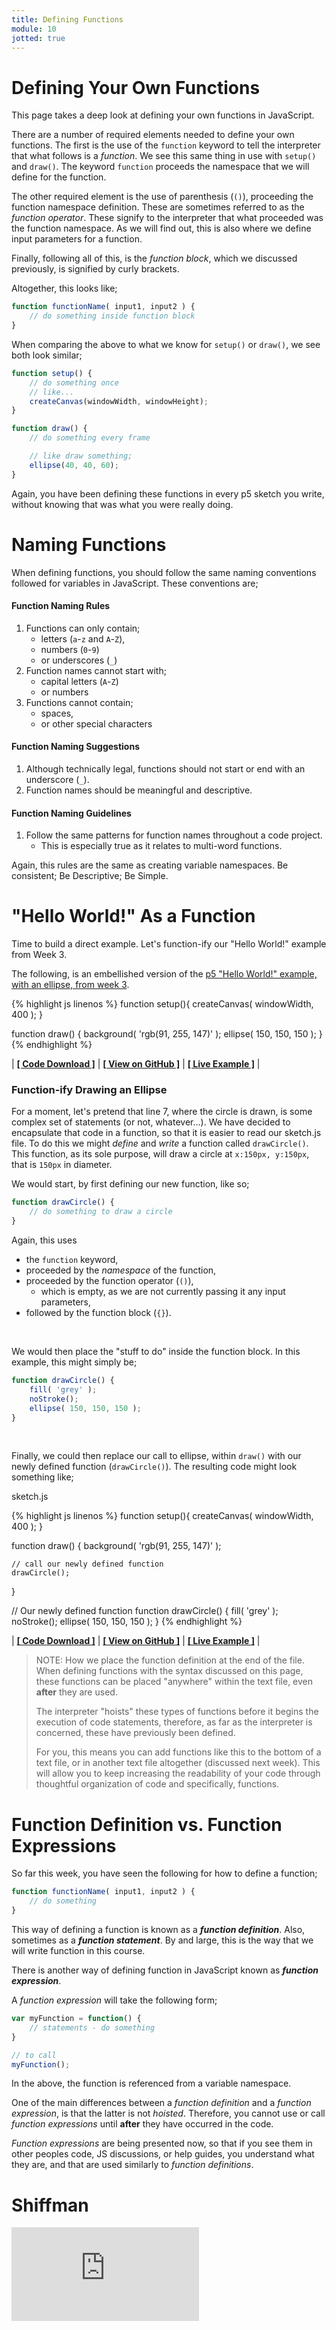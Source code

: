 ```yaml
---
title: Defining Functions
module: 10
jotted: true
---
```


# Defining Your Own Functions

This page takes a deep look at defining your own functions in JavaScript.

There are a number of required elements needed to define your own functions. The first is the use of the `function` keyword to tell the interpreter that what follows is a _function_. We see this same thing in use with `setup()` and `draw()`. The keyword `function` proceeds the namespace that we will define for the function.

The other required element is the use of parenthesis (`()`), proceeding the function namespace definition. These are sometimes referred to as the _function operator_. These signify to the interpreter that what proceeded was the function namespace. As we will find out, this is also where we define input parameters for a function.

Finally, following all of this, is the _function block_, which we discussed previously, is signified by curly brackets.

Altogether, this looks like;

```js
function functionName( input1, input2 ) {
    // do something inside function block
}
```

When comparing the above to what we know for `setup()` or `draw()`, we see both look similar;

```js
function setup() {
    // do something once
    // like...
    createCanvas(windowWidth, windowHeight);
}

function draw() {
    // do something every frame

    // like draw something;
    ellipse(40, 40, 60);
}
```

Again, you have been defining these functions in every p5 sketch you write, without knowing that was what you were really doing.


# Naming Functions

When defining functions, you should follow the same naming conventions followed for variables in JavaScript. These conventions are;

#### Function Naming Rules

1. Functions can only contain;
    - letters (`a`-`z` and `A`-`Z`),
    - numbers (`0`-`9`)
    - or underscores (`_`)
2. Function names cannot start with;
    - capital letters (`A`-`Z`)
    - or numbers
3. Functions cannot contain;
    - spaces,
    - or other special characters

#### Function Naming Suggestions

1. Although technically legal, functions should not start or end with an underscore (`_`).
2. Function names should be meaningful and descriptive.

#### Function Naming Guidelines

1. Follow the same patterns for function names throughout a code project.
    - This is especially true as it relates to multi-word functions.


Again, this rules are the same as creating variable namespaces. Be consistent; Be Descriptive; Be Simple.




# "Hello World!" As a Function

Time to build a direct example. Let's function-ify our "Hello World!" example from Week 3.

The following, is an embellished version of the [p5 "Hello World!" example, with an ellipse, from week 3]({{site.baseurl}}/modules/week-3/hello-world/).


{% highlight js linenos %}
function setup(){
    createCanvas( windowWidth, 400 );
}

function draw() {
    background( 'rgb(91, 255, 147)' );
    ellipse( 150, 150, 150 );
}
{% endhighlight %}


<div id="jotted-demo-1" class="jotted-theme-stacked"></div>
</div>
<script>
    new Jotted(document.querySelector("#jotted-demo-1"), {
    files: [
        {
            type: "js",
            url:"https://raw.githubusercontent.com/Montana-Media-Arts/120_CreativeCoding/master/lecture_code/10/01_hello_world_01/sketch.js"
        },
        {
            type: "html",
            url:"../../../p5_resources/index.html"
    }],
    // plugins: [ "codemirror", "console" ]
    plugins: [ "codemirror" ]
});
</script>

| [**[ Code Download ]**](https://github.com/Montana-Media-Arts/120_CreativeCoding/raw/master/lecture_code/10/01_hello_world_01/01_hello_world_01.zip) | [**[ View on GitHub ]**](https://github.com/Montana-Media-Arts/120_CreativeCoding/raw/master/lecture_code/10/01_hello_world_01/) | [**[ Live Example ]**](https://montana-media-arts.github.io/120_CreativeCoding/lecture_code/10/01_hello_world_01/) |

### Function-ify Drawing an Ellipse

For a moment, let's pretend that line 7, where the circle is drawn, is some complex set of statements (or not, whatever...). We have decided to encapsulate that code in a function, so that it is easier to read our sketch.js file. To do this we might _define_ and _write_ a function called `drawCircle()`. This function, as its sole purpose, will draw a circle at `x:150px, y:150px`, that is `150px` in diameter.

We would start, by first defining our new function, like so;

```js
function drawCircle() {
    // do something to draw a circle
}
```

Again, this uses

- the `function` keyword,
- proceeded by the _namespace_ of the function,
- proceeded by the function operator (`()`),
    - which is empty, as we are not currently passing it any input parameters,
- followed by the function block (`{}`).


<br />

We would then place the "stuff to do" inside the function block. In this example, this might simply be;

```js
function drawCircle() {
    fill( 'grey' );
    noStroke();
    ellipse( 150, 150, 150 );
}
```


<br />

Finally, we could then replace our call to ellipse, within `draw()` with our newly defined function (`drawCircle()`). The resulting code might look something like;


<div id="code-heading">sketch.js</div>


{% highlight js linenos %}
function setup(){
    createCanvas( windowWidth, 400 );
}

function draw() {
    background( 'rgb(91, 255, 147)' );

    // call our newly defined function
    drawCircle();
}

// Our newly defined function
function drawCircle() {
    fill( 'grey' );
    noStroke();
    ellipse( 150, 150, 150 );
}
{% endhighlight %}


<div id="jotted-demo-2" class="jotted-theme-stacked"></div>
</div>
<script>
    new Jotted(document.querySelector("#jotted-demo-2"), {
    files: [
        {
            type: "js",
            url:"https://raw.githubusercontent.com/Montana-Media-Arts/120_CreativeCoding/master/lecture_code/10/01_hello_world_02/sketch.js"
        },
        {
            type: "html",
            url:"../../../p5_resources/index.html"
    }],
    // plugins: [ "codemirror", "console" ]
    plugins: [ "codemirror" ]
});
</script>

| [**[ Code Download ]**](https://github.com/Montana-Media-Arts/120_CreativeCoding/raw/master/lecture_code/10/01_hello_world_02/01_hello_world_02.zip) | [**[ View on GitHub ]**](https://github.com/Montana-Media-Arts/120_CreativeCoding/raw/master/lecture_code/10/01_hello_world_02/) | [**[ Live Example ]**](https://montana-media-arts.github.io/120_CreativeCoding/lecture_code/10/01_hello_world_02/) |


> NOTE: How we place the function definition at the end of the file. When defining functions with the syntax discussed on this page, these functions can be placed "anywhere" within the text file, even **after** they are used.
>
> The interpreter "hoists" these types of functions before it begins the execution of code statements, therefore, as far as the interpreter is concerned, these have previously been defined.
>
> For you, this means you can add functions like this to the bottom of a text file, or in another text file altogether (discussed next week). This will allow you to keep increasing the readability of your code through thoughtful organization of code and specifically, functions.



# Function Definition vs. Function Expressions

So far this week, you have seen the following for how to define a function;

```js
function functionName( input1, input2 ) {
    // do something
}
```

This way of defining a function is known as a **_function definition_**. Also, sometimes as a **_function statement_**. By and large, this is the way that we will write function in this course.

There is another way of defining function in JavaScript known as **_function expression_**.

A _function expression_ will take the following form;

```js
var myFunction = function() {
    // statements - do something
}

// to call
myFunction();
```

In the above, the function is referenced from a variable namespace.

One of the main differences between a _function definition_ and a _function expression_, is that the latter is not _hoisted_. Therefore, you cannot use or call _function expressions_ until **after** they have occurred in the code.

_Function expressions_ are being presented now, so that if you see them in other peoples code, JS discussions, or help guides, you understand what they are, and that are used similarly to _function definitions_.


# Shiffman

<div class="embed-responsive embed-responsive-16by9"><iframe class="embed-responsive-item" src="https://www.youtube.com/embed/wRHAitGzBrg" frameborder="0" allowfullscreen></iframe></div>
